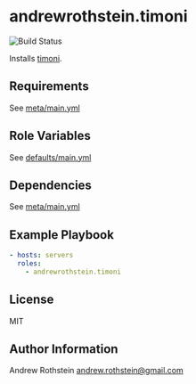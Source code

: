 andrewrothstein.timoni
=========

![Build Status](https://github.com/andrewrothstein/ansible-timoni/actions/workflows/build.yml/badge.svg)

Installs [timoni](https://timoni.sh/).

Requirements
------------

See [meta/main.yml](meta/main.yml)

Role Variables
--------------

See [defaults/main.yml](defaults/main.yml)

Dependencies
------------

See [meta/main.yml](meta/main.yml)

Example Playbook
----------------

```yml
- hosts: servers
  roles:
    - andrewrothstein.timoni
```

License
-------

MIT

Author Information
------------------

Andrew Rothstein <andrew.rothstein@gmail.com>
